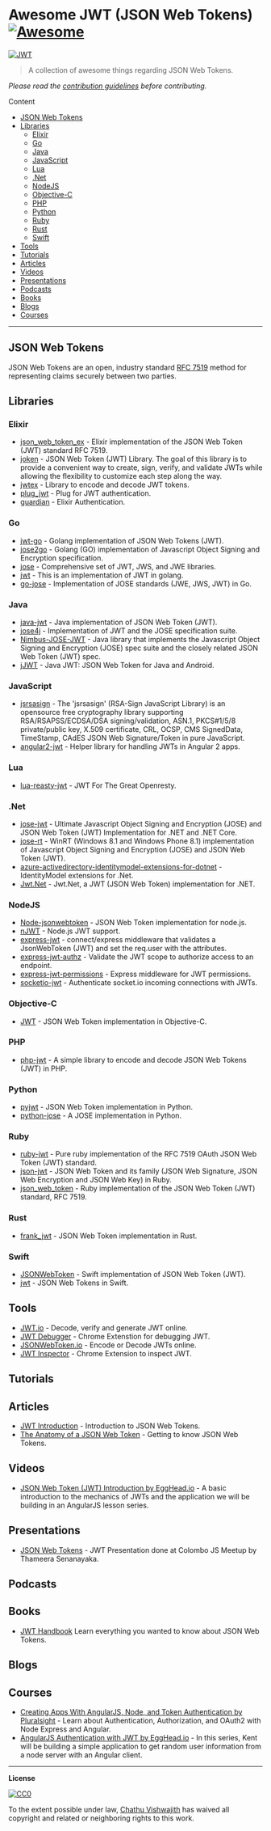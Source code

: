 # Awesome JWT (JSON Web Tokens) [![Awesome](https://cdn.rawgit.com/sindresorhus/awesome/d7305f38d29fed78fa85652e3a63e154dd8e8829/media/badge.svg)](https://github.com/sindresorhus/awesome)

[![JWT](http://jwt.io/assets/logo.svg)](https://github.com/iamchathu/awesome-jwt/)

> A collection of awesome things regarding JSON Web Tokens.

*Please read the [contribution guidelines](contributing.md) before contributing.*

Content

- [JSON Web Tokens](#json-web-tokens)
- [Libraries](#libraries)
    - [Elixir](#elixir)
    - [Go](#go)
    - [Java](#java)
    - [JavaScript](#javascript)
    - [Lua](#lua)
    - [.Net](#net)
    - [NodeJS](#nodejs)
    - [Objective-C](#objective-c)
    - [PHP](#php)
    - [Python](#python)
    - [Ruby](#ruby)
    - [Rust](#rust)
    - [Swift](#swift)
- [Tools](#tools)
- [Tutorials](#tutorials)
- [Articles](#articles)
- [Videos](#videos)
- [Presentations](#presentations)
- [Podcasts](#podcasts)
- [Books](#books)
- [Blogs](#blogs)
- [Courses](#courses)

---

## JSON Web Tokens
JSON Web Tokens are an open, industry standard [RFC 7519](https://tools.ietf.org/html/rfc7519) method for representing claims securely between two parties.

## Libraries

### Elixir
- [json_web_token_ex](https://github.com/garyf/json_web_token_ex) - Elixir implementation of the JSON Web Token (JWT) standard RFC 7519.
- [joken](https://github.com/bryanjos/joken) - JSON Web Token (JWT) Library. The goal of this library is to provide a convenient way to create, sign, verify, and validate JWTs while allowing the flexibility to customize each step along the way.
- [jwtex](https://github.com/mschae/jwtex) - Library to encode and decode JWT tokens.
- [plug_jwt](https://github.com/bryanjos/plug_jwt) - Plug for JWT authentication.
- [guardian](https://github.com/ueberauth/guardian) - Elixir Authentication.

### Go
- [jwt-go](https://github.com/dgrijalva/jwt-go) - Golang implementation of JSON Web Tokens (JWT).
- [jose2go](https://github.com/dvsekhvalnov/jose2go) - Golang (GO) implementation of Javascript Object Signing and Encryption specification.
- [jose](https://github.com/SermoDigital/jose) - Comprehensive set of JWT, JWS, and JWE libraries.
- [jwt](https://github.com/robbert229/jwt) - This is an implementation of JWT in golang.
- [go-jose](https://github.com/square/go-jose) - Implementation of JOSE standards (JWE, JWS, JWT) in Go.

### Java
- [java-jwt](https://github.com/auth0/java-jwt) - Java implementation of JSON Web Token (JWT).
- [jose4j](https://bitbucket.org/b_c/jose4j/wiki/Home) - Implementation of JWT and the JOSE specification suite.
- [Nimbus-JOSE-JWT](https://bitbucket.org/connect2id/nimbus-jose-jwt/wiki/Home) - Java library that implements the Javascript Object Signing and Encryption (JOSE) spec suite and the closely related JSON Web Token (JWT) spec.
- [jJWT](https://github.com/jwtk/jjwt) - Java JWT: JSON Web Token for Java and Android.

### JavaScript
- [jsrsasign](https://github.com/kjur/jsrsasign) - The 'jsrsasign' (RSA-Sign JavaScript Library) is an opensource free cryptography library supporting RSA/RSAPSS/ECDSA/DSA signing/validation, ASN.1, PKCS#1/5/8 private/public key, X.509 certificate, CRL, OCSP, CMS SignedData, TimeStamp, CAdES JSON Web Signature/Token in pure JavaScript.
- [angular2-jwt](https://github.com/auth0/angular2-jwt) - Helper library for handling JWTs in Angular 2 apps.

### Lua
- [lua-reasty-jwt](https://github.com/SkyLothar/lua-resty-jwt) - JWT For The Great Openresty.

### .Net
- [jose-jwt](https://github.com/dvsekhvalnov/jose-jwt) - Ultimate Javascript Object Signing and Encryption (JOSE) and JSON Web Token (JWT) Implementation for .NET and .NET Core.
- [jose-rt](https://github.com/dvsekhvalnov/jose-rt) - WinRT (Windows 8.1 and Windows Phone 8.1) implementation of Javascript Object Signing and Encryption (JOSE) and JSON Web Token (JWT).
- [azure-activedirectory-identitymodel-extensions-for-dotnet](https://github.com/AzureAD/azure-activedirectory-identitymodel-extensions-for-dotnet) - IdentityModel extensions for .Net.
- [Jwt.Net](https://github.com/jwt-dotnet/jwt) - Jwt.Net, a JWT (JSON Web Token) implementation for .NET.

### NodeJS
- [Node-jsonwebtoken](https://github.com/auth0/node-jsonwebtoken) - JSON Web Token implementation for node.js.
- [nJWT](https://github.com/jwtk/njwt) - Node.js JWT support.
- [express-jwt](https://github.com/auth0/express-jwt) - connect/express middleware that validates a JsonWebToken (JWT) and set the req.user with the attributes.
- [express-jwt-authz](https://github.com/auth0/express-jwt-authz) - Validate the JWT scope to authorize access to an endpoint.
- [express-jwt-permissions](https://github.com/MichielDeMey/express-jwt-permissions) - Express middleware for JWT permissions.
- [socketio-jwt](https://github.com/auth0/socketio-jwt) - Authenticate socket.io incoming connections with JWTs.

### Objective-C
- [JWT](https://github.com/yourkarma/JWT) - JSON Web Token implementation in Objective-C.

### PHP
- [php-jwt](https://github.com/firebase/php-jwt) - A simple library to encode and decode JSON Web Tokens (JWT) in PHP.

### Python
- [pyjwt](https://github.com/jpadilla/pyjwt/) - JSON Web Token implementation in Python.
- [python-jose](https://github.com/mpdavis/python-jose/) - A JOSE implementation in Python.

### Ruby
- [ruby-jwt](https://github.com/jwt/ruby-jwt) - Pure ruby implementation of the RFC 7519 OAuth JSON Web Token (JWT) standard.
- [json-jwt](https://github.com/nov/json-jwt) - JSON Web Token and its family (JSON Web Signature, JSON Web Encryption and JSON Web Key) in Ruby.
- [json_web_token](https://github.com/garyf/json_web_token) - Ruby implementation of the JSON Web Token (JWT) standard, RFC 7519.

### Rust
- [frank_jwt](https://github.com/GildedHonour/frank_jwt) - JSON Web Token implementation in Rust.

### Swift
- [JSONWebToken](https://github.com/kylef/JSONWebToken.swift) - Swift implementation of JSON Web Token (JWT).
- [jwt](https://github.com/vapor/jwt) - JSON Web Tokens in Swift.

## Tools
- [JWT.io](https://jwt.io) - Decode, verify and generate JWT online.
- [JWT Debugger](https://chrome.google.com/webstore/detail/jwt-debugger/ppmmlchacdbknfphdeafcbmklcghghmd) - Chrome Extenstion for debugging JWT.
- [JSONWebToken.io](https://www.jsonwebtoken.io/) - Encode or Decode JWTs online.
- [JWT Inspector](https://www.jwtinspector.io/) - Chrome Extension to inspect JWT.

## Tutorials

## Articles
- [JWT Introduction](https://chathu.me/2017/08/28/jwt-introduction/) - Introduction to JSON Web Tokens.
- [The Anatomy of a JSON Web Token](https://scotch.io/tutorials/the-anatomy-of-a-json-web-token) - Getting to know JSON Web Tokens.

## Videos
- [JSON Web Token (JWT) Introduction by EggHead.io](https://egghead.io/lessons/angularjs-json-web-token-jwt-introduction) - A basic introduction to the mechanics of JWTs and the application we will be building in an AngularJS lesson series.

## Presentations
- [JSON Web Tokens](https://speakerdeck.com/thameera/json-web-tokens) - JWT Presentation done at Colombo JS Meetup by Thameera Senanayaka.

## Podcasts

## Books
- [JWT Handbook](https://auth0.com/e-books/jwt-handbook) Learn everything you wanted to know about JSON Web Tokens.

## Blogs

## Courses
- [Creating Apps With AngularJS, Node, and Token Authentication by Pluralsight](https://www.pluralsight.com/courses/creating-apps-angular-node-token-authentication) - Learn about Authentication, Authorization, and OAuth2 with Node Express and Angular.
- [AngularJS Authentication with JWT by EggHead.io](https://egghead.io/courses/angularjs-authentication-with-jwt) - In this series, Kent will be building a simple application to get random user information from a node server with an Angular client.


 
--- 
**License**

[![CC0](http://mirrors.creativecommons.org/presskit/buttons/88x31/svg/cc-zero.svg)](https://creativecommons.org/publicdomain/zero/1.0/)

To the extent possible under law, [Chathu Vishwajith](https://chathu.me) has waived all copyright and related or neighboring rights to this work.
